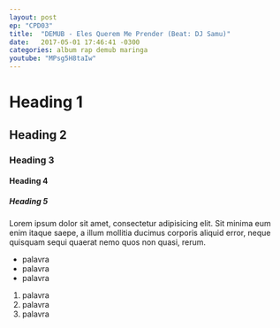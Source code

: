 ```yaml
---
layout: post
ep: "CPD03"
title:  "DEMUB - Eles Querem Me Prender (Beat: DJ Samu)"
date:   2017-05-01 17:46:41 -0300
categories: album rap demub maringa
youtube: "MPsg5H8taIw"
---
```


# Heading 1

## Heading 2

### Heading 3

#### Heading 4

##### Heading 5

Lorem ipsum dolor sit amet, consectetur adipisicing elit. Sit minima eum enim itaque saepe, a illum mollitia ducimus corporis aliquid error, neque quisquam sequi quaerat nemo quos non quasi, rerum.

- palavra
- palavra
- palavra

1. palavra
1. palavra
1. palavra
